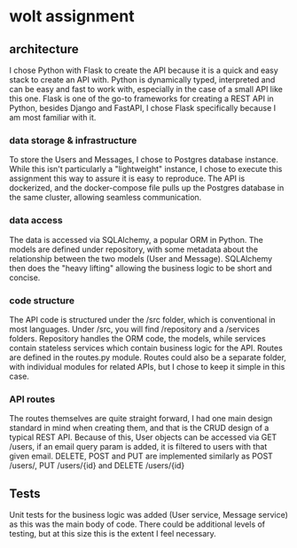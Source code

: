 # wolt assignment

## architecture
I chose Python with Flask to create the API because it is a quick and easy stack to create an API with. Python is dynamically typed, interpreted and can be easy and fast to work with, especially in the case of a small API like this one. Flask is one of the go-to frameworks for creating a REST API in Python, besides Django and FastAPI, I chose Flask specifically because I am most familiar with it.

### data storage & infrastructure
To store the Users and Messages, I chose to Postgres database instance. While this isn't particularly a "lightweight" instance, I chose to execute this assignment this way to assure it is easy to reproduce. The API is dockerized, and the docker-compose file pulls up the Postgres database in the same cluster, allowing seamless communication.

### data access
The data is accessed via SQLAlchemy, a popular ORM in Python. The models are defined under repository, with some metadata about the relationship between the two models (User and Message). SQLAlchemy then does the "heavy lifting" allowing the business logic to be short and concise.

### code structure
The API code is structured under the /src folder, which is conventional in most languages. Under /src, you will find /repository and a /services folders. Repository handles the ORM code, the models, while services contain stateless services which contain business logic for the API.
Routes are defined in the routes.py module. Routes could also be a separate folder, with individual modules for related APIs, but I chose to keep it simple in this case.

### API routes
The routes themselves are quite straight forward, I had one main design standard in mind when creating them, and that is the CRUD design of a typical REST API. Because of this, User objects can be accessed via GET /users, if an email query param is added, it is filtered to users with that given email. DELETE, POST and PUT are implemented similarly as POST /users/, PUT /users/{id} and DELETE /users/{id}

## Tests

Unit tests for the business logic was added (User service, Message service) as this was the main body of code.
There could be additional levels of testing, but at this size this is the extent I feel necessary.